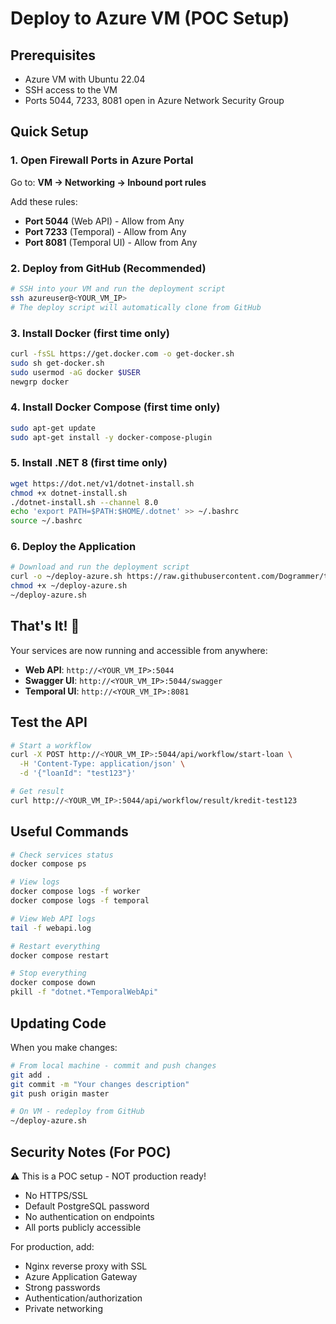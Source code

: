 # Deploy to Azure VM (POC Setup)

## Prerequisites
- Azure VM with Ubuntu 22.04
- SSH access to the VM
- Ports 5044, 7233, 8081 open in Azure Network Security Group

## Quick Setup

### 1. Open Firewall Ports in Azure Portal
Go to: **VM → Networking → Inbound port rules**

Add these rules:
- **Port 5044** (Web API) - Allow from Any
- **Port 7233** (Temporal) - Allow from Any  
- **Port 8081** (Temporal UI) - Allow from Any

### 2. Deploy from GitHub (Recommended)
```bash
# SSH into your VM and run the deployment script
ssh azureuser@<YOUR_VM_IP>
# The deploy script will automatically clone from GitHub
```

### 3. Install Docker (first time only)
```bash
curl -fsSL https://get.docker.com -o get-docker.sh
sudo sh get-docker.sh
sudo usermod -aG docker $USER
newgrp docker
```

### 4. Install Docker Compose (first time only)
```bash
sudo apt-get update
sudo apt-get install -y docker-compose-plugin
```

### 5. Install .NET 8 (first time only)
```bash
wget https://dot.net/v1/dotnet-install.sh
chmod +x dotnet-install.sh
./dotnet-install.sh --channel 8.0
echo 'export PATH=$PATH:$HOME/.dotnet' >> ~/.bashrc
source ~/.bashrc
```

### 6. Deploy the Application
```bash
# Download and run the deployment script
curl -o ~/deploy-azure.sh https://raw.githubusercontent.com/Dogrammer/temporal-poc/master/deploy-azure.sh
chmod +x ~/deploy-azure.sh
~/deploy-azure.sh
```

## That's It! 🎉

Your services are now running and accessible from anywhere:

- **Web API**: `http://<YOUR_VM_IP>:5044`
- **Swagger UI**: `http://<YOUR_VM_IP>:5044/swagger`
- **Temporal UI**: `http://<YOUR_VM_IP>:8081`

## Test the API

```bash
# Start a workflow
curl -X POST http://<YOUR_VM_IP>:5044/api/workflow/start-loan \
  -H 'Content-Type: application/json' \
  -d '{"loanId": "test123"}'

# Get result
curl http://<YOUR_VM_IP>:5044/api/workflow/result/kredit-test123
```

## Useful Commands

```bash
# Check services status
docker compose ps

# View logs
docker compose logs -f worker
docker compose logs -f temporal

# View Web API logs
tail -f webapi.log

# Restart everything
docker compose restart

# Stop everything
docker compose down
pkill -f "dotnet.*TemporalWebApi"
```

## Updating Code

When you make changes:

```bash
# From local machine - commit and push changes
git add .
git commit -m "Your changes description"
git push origin master

# On VM - redeploy from GitHub
~/deploy-azure.sh
```

## Security Notes (For POC)
⚠️ This is a POC setup - NOT production ready!
- No HTTPS/SSL
- Default PostgreSQL password
- No authentication on endpoints
- All ports publicly accessible

For production, add:
- Nginx reverse proxy with SSL
- Azure Application Gateway
- Strong passwords
- Authentication/authorization
- Private networking

